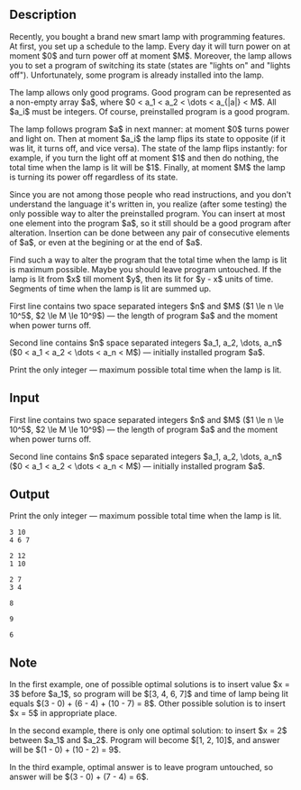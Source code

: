 ## Description

<div><p>Recently, you bought a brand new smart lamp with programming features. At first, you set up a schedule to the lamp. Every day it will turn power on at moment $0$ and turn power off at moment $M$. Moreover, the lamp allows you to set a program of switching its state (states are "lights on" and "lights off"). Unfortunately, some program is already installed into the lamp.</p><p>The lamp allows only <span class="tex-font-style-it">good</span> programs. Good program can be represented as a non-empty array $a$, where $0 &lt; a_1 &lt; a_2 &lt; \dots &lt; a_{|a|} &lt; M$. All $a_i$ must be integers. Of course, preinstalled program is a good program.</p><p>The lamp follows program $a$ in next manner: at moment $0$ turns power and light on. Then at moment $a_i$ the lamp flips its state to opposite (if it was lit, it turns off, and vice versa). The state of the lamp flips instantly: for example, if you turn the light off at moment $1$ and then do nothing, the total time when the lamp is lit will be $1$. Finally, at moment $M$ the lamp is turning its power off regardless of its state.</p><p>Since you are not among those people who read instructions, and you don't understand the language it's written in, you realize (after some testing) the only possible way to alter the preinstalled program. You can <span class="tex-font-style-bf">insert at most one</span> element into the program $a$, so it still should be a <span class="tex-font-style-it">good</span> program after alteration. Insertion can be done between any pair of consecutive elements of $a$, or even at the begining or at the end of $a$.</p><p>Find such a way to alter the program that the total time when the lamp is lit is maximum possible. Maybe you should leave program untouched. If the lamp is lit from $x$ till moment $y$, then its lit for $y - x$ units of time. Segments of time when the lamp is lit are summed up.</p></div><div class="input-specification"><p>First line contains two space separated integers $n$ and $M$ ($1 \le n \le 10^5$, $2 \le M \le 10^9$) — the length of program $a$ and the moment when power turns off.</p><p>Second line contains $n$ space separated integers $a_1, a_2, \dots, a_n$ ($0 &lt; a_1 &lt; a_2 &lt; \dots &lt; a_n &lt; M$) — initially installed program $a$.</p></div><div class="output-specification"><p>Print the only integer — maximum possible total time when the lamp is lit.</p></div>

## Input

<p>First line contains two space separated integers $n$ and $M$ ($1 \le n \le 10^5$, $2 \le M \le 10^9$) — the length of program $a$ and the moment when power turns off.</p><p>Second line contains $n$ space separated integers $a_1, a_2, \dots, a_n$ ($0 &lt; a_1 &lt; a_2 &lt; \dots &lt; a_n &lt; M$) — initially installed program $a$.</p>

## Output

<p>Print the only integer — maximum possible total time when the lamp is lit.</p>





```input1
3 10
4 6 7

```




```input2
2 12
1 10

```




```input3
2 7
3 4

```




```output1
8

```




```output2
9

```




```output3
6

```



## Note

<p>In the first example, one of possible optimal solutions is to insert value $x = 3$ before $a_1$, so program will be $[3, 4, 6, 7]$ and time of lamp being lit equals $(3 - 0) + (6 - 4) + (10 - 7) = 8$. Other possible solution is to insert $x = 5$ in appropriate place.</p><p>In the second example, there is only one optimal solution: to insert $x = 2$ between $a_1$ and $a_2$. Program will become $[1, 2, 10]$, and answer will be $(1 - 0) + (10 - 2) = 9$.</p><p>In the third example, optimal answer is to leave program untouched, so answer will be $(3 - 0) + (7 - 4) = 6$.</p>
